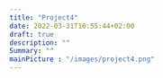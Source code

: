 ```yaml
---
title: "Project4"
date: 2022-03-31T10:55:44+02:00
draft: true
description: ""
Summary: ""
mainPicture : "/images/project4.png"
---
```

